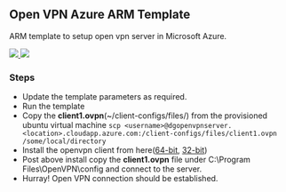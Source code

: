 ## Open VPN Azure ARM Template ##

ARM template to setup open vpn server in Microsoft Azure.

<a href="https://portal.azure.com/#create/Microsoft.Template/uri/https%3A%2F%2Fraw.githubusercontent.com%2Fsmattoo%2Fopenvpn-azure-arm-template%2Fmaster%2Fopenvpn-azuredeploy.json" target="_blank">
    <img src="http://azuredeploy.net/deploybutton.png"/>
</a>
<a href="http://armviz.io/#/?load=Frahttps%3A%2F%2Fraw.githubusercontent.com%2Fsmattoo%2Fopenvpn-azure-arm-template%2Fmaster%2Fopenvpn-azuredeploy.json" target="_blank">
    <img src="http://armviz.io/visualizebutton.png"/>
</a>

### Steps ###

- Update the template parameters as required.
- Run the template
- Copy the **client1.ovpn**(~/client-configs/files/) from the provisioned ubuntu virtual machine `scp <username>@dgopenvpnserver.<location>.cloudapp.azure.com:/client-configs/files/client1.ovpn /some/local/directory`
- Install the openvpn client from here([64-bit](https://swupdate.openvpn.org/community/releases/openvpn-install-2.3.14-I602-x86_64.exe "OpenVpnClient-64-Bit"), [32-bit](https://swupdate.openvpn.org/community/releases/openvpn-install-2.3.14-I602-i686.exe "OpenVpnClient-32-Bit"))
- Post above install copy the **client1.ovpn** file under C:\Program Files\OpenVPN\config and connect to the server.
- Hurray! Open VPN connection should be established.
